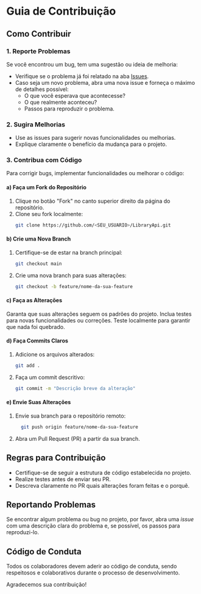 # Guia de Contribuição
## Como Contribuir
### 1. Reporte Problemas
Se você encontrou um bug, tem uma sugestão ou ideia de melhoria:
- Verifique se o problema já foi relatado na aba [Issues](https://github.com/itswall/LibraryApi/issues).
- Caso seja um novo problema, abra uma nova issue e forneça o máximo de detalhes possível:
  - O que você esperava que acontecesse?
  - O que realmente aconteceu?
  - Passos para reproduzir o problema.

### 2. Sugira Melhorias
- Use as issues para sugerir novas funcionalidades ou melhorias.
- Explique claramente o benefício da mudança para o projeto.

### 3. Contribua com Código
Para corrigir bugs, implementar funcionalidades ou melhorar o código:

#### a) Faça um Fork do Repositório
1. Clique no botão "Fork" no canto superior direito da página do repositório.
2. Clone seu fork localmente:
   ```bash
   git clone https://github.com/<SEU_USUARIO>/LibraryApi.git

#### b) Crie uma Nova Branch
1. Certifique-se de estar na branch principal:
   ```bash
   git checkout main

2. Crie uma nova branch para suas alterações:
   ```bash
   git checkout -b feature/nome-da-sua-feature

#### c) Faça as Alterações
Garanta que suas alterações seguem os padrões do projeto.
Inclua testes para novas funcionalidades ou correções.
Teste localmente para garantir que nada foi quebrado.

#### d) Faça Commits Claros
1. Adicione os arquivos alterados:
   ```bash
   git add .
2. Faça um commit descritivo:
   ```bash
   git commit -m "Descrição breve da alteração"

#### e) Envie Suas Alterações
1. Envie sua branch para o repositório remoto:
   ```bash
     git push origin feature/nome-da-sua-feature
   
2. Abra um Pull Request (PR) a partir da sua branch.

## Regras para Contribuição

- Certifique-se de seguir a estrutura de código estabelecida no projeto.
- Realize testes antes de enviar seu PR.
- Descreva claramente no PR quais alterações foram feitas e o porquê.

## Reportando Problemas
Se encontrar algum problema ou bug no projeto, por favor, abra uma _issue_ com uma descrição clara do problema e, se possível, os passos para reproduzi-lo.

## Código de Conduta
Todos os colaboradores devem aderir ao código de conduta, sendo respeitosos e colaborativos durante o processo de desenvolvimento.

Agradecemos sua contribuição!
